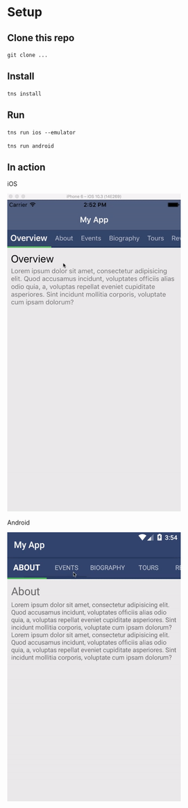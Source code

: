 # Setup

## Clone this repo

`git clone ...`

## Install

`tns install`

## Run

`tns run ios --emulator`

`tns run android`

## In action

iOS

![alt text](docs/ios.gif "iOS")

Android

![alt text](docs/android.gif "Android")